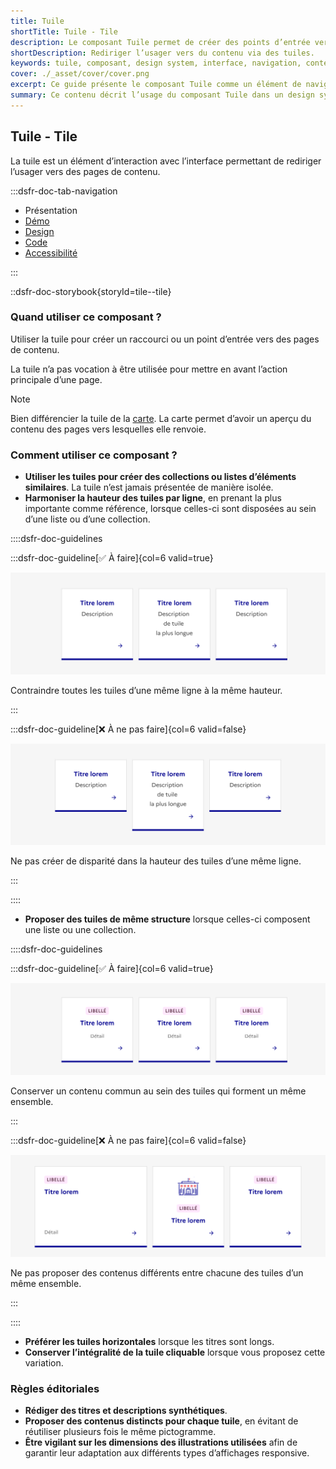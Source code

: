 ```yaml
---
title: Tuile
shortTitle: Tuile - Tile
description: Le composant Tuile permet de créer des points d’entrée vers des pages de contenu au sein d’interfaces organisées.
shortDescription: Rediriger l’usager vers du contenu via des tuiles.
keywords: tuile, composant, design system, interface, navigation, contenu, accessibilité, UX, UI, carte
cover: ./_asset/cover/cover.png
excerpt: Ce guide présente le composant Tuile comme un élément de navigation vers des contenus, avec des recommandations d’usage et des règles éditoriales pour assurer cohérence et clarté.
summary: Ce contenu décrit l’usage du composant Tuile dans un design system. Il précise son rôle dans la navigation vers des pages de contenu, ses différences avec le composant Carte, et les bonnes pratiques à adopter pour garantir une présentation cohérente dans les listes ou collections. Ce guide s’adresse aux concepteurs et développeurs souhaitant structurer visuellement des ensembles de liens tout en assurant une expérience utilisateur fluide et accessible.
---
```


## Tuile - Tile

La tuile est un élément d’interaction avec l’interface permettant de rediriger l’usager vers des pages de contenu.

:::dsfr-doc-tab-navigation

- Présentation
- [Démo](./demo/index.md)
- [Design](./design/index.md)
- [Code](./code/index.md)
- [Accessibilité](./accessibility/index.md)

:::

::dsfr-doc-storybook{storyId=tile--tile}

### Quand utiliser ce composant ?

Utiliser la tuile pour créer un raccourci ou un point d’entrée vers des pages de contenu.

La tuile n’a pas vocation à être utilisée pour mettre en avant l’action principale d’une page.

>[!NOTE]
> Bien différencier la tuile de la [carte](../../../card/_part/doc/index.md). La carte permet d’avoir un aperçu du contenu des pages vers lesquelles elle renvoie.

### Comment utiliser ce composant ?

- **Utiliser les tuiles pour créer des collections ou listes d’éléments similaires**. La tuile n’est jamais présentée de manière isolée.
- **Harmoniser la hauteur des tuiles par ligne**, en prenant la plus importante comme référence, lorsque celles-ci sont disposées au sein d’une liste ou d’une collection.

::::dsfr-doc-guidelines

:::dsfr-doc-guideline[✅ À faire]{col=6 valid=true}

![](./_asset/use/do-1.png)

Contraindre toutes les tuiles d’une même ligne à la même hauteur.

:::

:::dsfr-doc-guideline[❌ À ne pas faire]{col=6 valid=false}

![](./_asset/use/dont-1.png)

Ne pas créer de disparité dans la hauteur des tuiles d’une même ligne.

:::

::::

- **Proposer des tuiles de même structure** lorsque celles-ci composent une liste ou une collection.

::::dsfr-doc-guidelines

:::dsfr-doc-guideline[✅ À faire]{col=6 valid=true}

![](./_asset/use/do-2.png)

Conserver un contenu commun au sein des tuiles qui forment un même ensemble.

:::

:::dsfr-doc-guideline[❌ À ne pas faire]{col=6 valid=false}

![](./_asset/use/dont-2.png)

Ne pas proposer des contenus différents entre chacune des tuiles d’un même ensemble.

:::

::::

- **Préférer les tuiles horizontales** lorsque les titres sont longs.
- **Conserver l’intégralité de la tuile cliquable** lorsque vous proposez cette variation.

### Règles éditoriales

- **Rédiger des titres et descriptions synthétiques**.
- **Proposer des contenus distincts pour chaque tuile**, en évitant de réutiliser plusieurs fois le même pictogramme.
- **Être vigilant sur les dimensions des illustrations utilisées** afin de garantir leur adaptation aux différents types d’affichages responsive.
